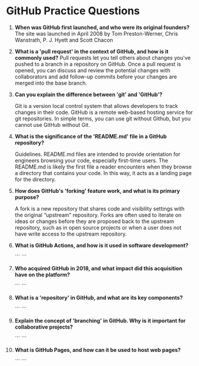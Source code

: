 # GitHub Practice Questions

1. **When was GitHub first launched, and who were its original founders?**
The site was launched in April 2008 by Tom Preston-Werner, Chris Wanstrath, P. J. Hyett and Scott Chacon

2. **What is a 'pull request' in the context of GitHub, and how is it commonly used?**
Pull requests let you tell others about changes you've pushed to a branch in a repository on GitHub. Once a pull request is opened, you can discuss and review the potential changes with collaborators and add follow-up commits before your changes are merged into the base branch.
  

3. **Can you explain the difference between 'git' and 'GitHub'?**

   Git is a version local control system that allows developers to track changes in their code. GitHub is a remote web-based hosting service for git repositories. In simple terms, you can use git without Github, but you cannot use GitHub without Git.

4. **What is the significance of the 'README.md' file in a GitHub repository?**

   Guidelines. README.md files are intended to provide orientation for engineers browsing your code, especially first-time users. The README.md is likely the first file a reader encounters when they browse a directory that contains your code. In this way, it acts as a landing page for the directory.

5. **How does GitHub's 'forking' feature work, and what is its primary purpose?**

   A fork is a new repository that shares code and visibility settings with the original “upstream” repository. Forks are often used to iterate on ideas or changes before they are proposed back to the upstream repository, such as in open source projects or when a user does not have write access to the upstream repository.

6. **What is GitHub Actions, and how is it used in software development?**

   \`\`\`
   \`\`\`

7. **Who acquired GitHub in 2018, and what impact did this acquisition have on the platform?**

   \`\`\`
   \`\`\`

8. **What is a 'repository' in GitHub, and what are its key components?**

   \`\`\`
   \`\`\`

9. **Explain the concept of 'branching' in GitHub. Why is it important for collaborative projects?**

   \`\`\`
   \`\`\`

10. **What is GitHub Pages, and how can it be used to host web pages?**

    \`\`\`
    \`\`\`

